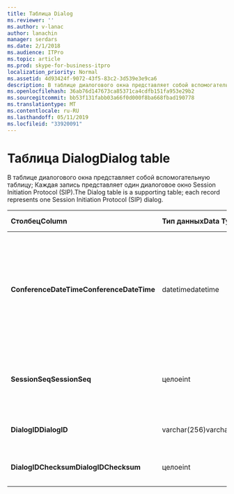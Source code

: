 ```yaml
---
title: Таблица Dialog
ms.reviewer: ''
ms.author: v-lanac
author: lanachin
manager: serdars
ms.date: 2/1/2018
ms.audience: ITPro
ms.topic: article
ms.prod: skype-for-business-itpro
localization_priority: Normal
ms.assetid: 4d93424f-9072-43f5-83c2-3d539e3e9ca6
description: В таблице диалогового окна представляет собой вспомогательную таблицу; Каждая запись представляет один диалоговое окно Session Initiation Protocol (SIP).
ms.openlocfilehash: 36ab76d147673ca85371ca4cdfb151fa953e29b2
ms.sourcegitcommit: bb53f131fabb03a66f0d000f8ba668fbad190778
ms.translationtype: MT
ms.contentlocale: ru-RU
ms.lasthandoff: 05/11/2019
ms.locfileid: "33920091"
---
```

# <a name="dialog-table"></a><span data-ttu-id="4c05d-103">Таблица Dialog</span><span class="sxs-lookup"><span data-stu-id="4c05d-103">Dialog table</span></span>
 
<span data-ttu-id="4c05d-104">В таблице диалогового окна представляет собой вспомогательную таблицу; Каждая запись представляет один диалоговое окно Session Initiation Protocol (SIP).</span><span class="sxs-lookup"><span data-stu-id="4c05d-104">The Dialog table is a supporting table; each record represents one Session Initiation Protocol (SIP) dialog.</span></span>
  
|<span data-ttu-id="4c05d-105">**Столбец**</span><span class="sxs-lookup"><span data-stu-id="4c05d-105">**Column**</span></span>|<span data-ttu-id="4c05d-106">**Тип данных**</span><span class="sxs-lookup"><span data-stu-id="4c05d-106">**Data Type**</span></span>|<span data-ttu-id="4c05d-107">**Ключ/индекс**</span><span class="sxs-lookup"><span data-stu-id="4c05d-107">**Key/Index**</span></span>|<span data-ttu-id="4c05d-108">**Сведения**</span><span class="sxs-lookup"><span data-stu-id="4c05d-108">**Details**</span></span>|
|:-----|:-----|:-----|:-----|
|<span data-ttu-id="4c05d-109">**ConferenceDateTime**</span><span class="sxs-lookup"><span data-stu-id="4c05d-109">**ConferenceDateTime**</span></span> <br/> |<span data-ttu-id="4c05d-110">datetime</span><span class="sxs-lookup"><span data-stu-id="4c05d-110">datetime</span></span>  <br/> |<span data-ttu-id="4c05d-111">Primary</span><span class="sxs-lookup"><span data-stu-id="4c05d-111">Primary</span></span>  <br/> |<span data-ttu-id="4c05d-112">Время, когда агент работы (QoE) получает первый отчет от вызывающего и вызываемого абонента.</span><span class="sxs-lookup"><span data-stu-id="4c05d-112">Time when the Quality of Excellence (QoE) agent receives the first report from either caller or callee.</span></span> <span data-ttu-id="4c05d-113">Используется в сочетании с SessionSeq для уникальной идентификации сеанса.</span><span class="sxs-lookup"><span data-stu-id="4c05d-113">Used in conjunction with SessionSeq to uniquely identify a session.</span></span>  <br/> |
|<span data-ttu-id="4c05d-114">**SessionSeq**</span><span class="sxs-lookup"><span data-stu-id="4c05d-114">**SessionSeq**</span></span> <br/> |<span data-ttu-id="4c05d-115">целое</span><span class="sxs-lookup"><span data-stu-id="4c05d-115">int</span></span>  <br/> |<span data-ttu-id="4c05d-116">Primary</span><span class="sxs-lookup"><span data-stu-id="4c05d-116">Primary</span></span>  <br/> |<span data-ttu-id="4c05d-117">Порядковый номер, позволяющий различать сеансы, когда у них есть же ConferenceDateTime.</span><span class="sxs-lookup"><span data-stu-id="4c05d-117">Sequence number to differentiate sessions when they have the same ConferenceDateTime.</span></span>  <br/> |
|<span data-ttu-id="4c05d-118">**DialogID**</span><span class="sxs-lookup"><span data-stu-id="4c05d-118">**DialogID**</span></span> <br/> |<span data-ttu-id="4c05d-119">varchar(256)</span><span class="sxs-lookup"><span data-stu-id="4c05d-119">varchar(256)</span></span>  <br/> ||<span data-ttu-id="4c05d-120">Глобальный уникальный идентификатор диалогового окна.</span><span class="sxs-lookup"><span data-stu-id="4c05d-120">Dialog ID which is globally unique.</span></span>  <br/> |
|<span data-ttu-id="4c05d-121">**DialogIDChecksum**</span><span class="sxs-lookup"><span data-stu-id="4c05d-121">**DialogIDChecksum**</span></span> <br/> |<span data-ttu-id="4c05d-122">целое</span><span class="sxs-lookup"><span data-stu-id="4c05d-122">int</span></span>  <br/> |<span data-ttu-id="4c05d-123">Индекс</span><span class="sxs-lookup"><span data-stu-id="4c05d-123">index</span></span>  <br/> |<span data-ttu-id="4c05d-124">Контрольная сумма идентификатора диалогового окна.</span><span class="sxs-lookup"><span data-stu-id="4c05d-124">Checksum of the Dialog ID.</span></span>  <br/> |
   

